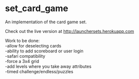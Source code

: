 set_card_game
=============

An implementation of the card game set.

Check out the live version at http://launchersets.herokuapp.com

Work to be done:<br>
-allow for deselecting cards<br>
-ability to add scoreboard or user login<br>
-safari compatibility<br>
-force a 3x4 grid<br>
-add levels where you take away attributes<br>
-timed challenge/endless/puzzles<br>
